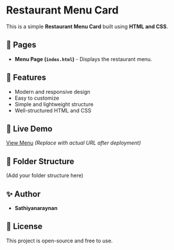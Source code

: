 # Restaurant Menu Card

This is a simple **Restaurant Menu Card** built using **HTML and CSS**.

## 📌 Pages
- **Menu Page (`index.html`)** - Displays the restaurant menu.

## 🎨 Features
- Modern and responsive design
- Easy to customize
- Simple and lightweight structure
- Well-structured HTML and CSS

## 🔗 Live Demo
[View Menu]([your-live-demo-link](https://sathiyanarayanan53.github.io/reestar/)) *(Replace with actual URL after deployment)*

## 📂 Folder Structure
(Add your folder structure here)

## ✨ Author
- **Sathiyanaraynan**

## 📜 License
This project is open-source and free to use.
